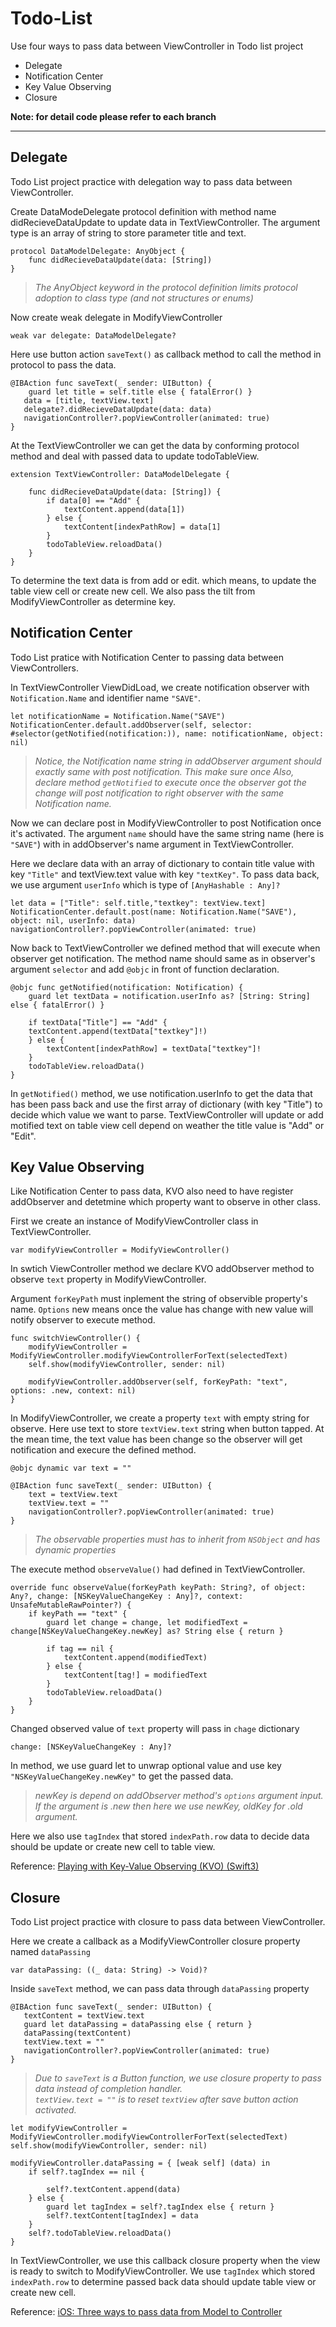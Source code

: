 # Todo-List

Use four ways to pass data between ViewController in Todo list project

* Delegate
* Notification Center
* Key Value Observing
* Closure

**Note: for detail code please refer to each branch**

---

## Delegate


Todo List project practice with delegation way to pass data between ViewController.

Create DataModeDelegate protocol definition with method name didRecieveDataUpdate to update data in TextViewController. The argument type is an array of string to store parameter title and text. 

```
protocol DataModelDelegate: AnyObject {
    func didRecieveDataUpdate(data: [String])
}

```
> *The AnyObject keyword in the protocol definition limits protocol adoption to class type (and not structures or enums)*


Now create weak delegate in ModifyViewController

```
weak var delegate: DataModelDelegate? 

```

Here use button action `saveText()` as callback method to call the method in protocol to pass the data.

```
@IBAction func saveText(_ sender: UIButton) {
	guard let title = self.title else { fatalError() }
   data = [title, textView.text]
   delegate?.didRecieveDataUpdate(data: data)
   navigationController?.popViewController(animated: true)
}
```

At the TextViewController we can get the data by conforming protocol method and deal with passed data to update todoTableView.

```
extension TextViewController: DataModelDelegate {

    func didRecieveDataUpdate(data: [String]) {
        if data[0] == "Add" {
            textContent.append(data[1])
        } else {
            textContent[indexPathRow] = data[1]
        }
        todoTableView.reloadData()
    }
}

```
To determine the text data is from add or edit. which means, to update the table view cell or create new cell. We also pass the tilt from ModifyViewController as determine key.





## Notification Center

Todo List pratice with Notification Center to passing data between ViewControllers.

In TextViewController ViewDidLoad, we create notification observer with `Notification.Name` and identifier name `"SAVE"`.
						

```
let notificationName = Notification.Name("SAVE")
NotificationCenter.default.addObserver(self, selector: #selector(getNotified(notification:)), name: notificationName, object: nil)
```
> *Notice, the Notification name string in addObserver argument should exactly same with post notification. This make sure once 
Also, declare method `getNotified` to execute  once the observer got the change will post notification to right observer with the same Notification name.*



Now we can declare post in ModifyViewController to post Notification once it's activated. The argument `name` should have the same string name (here is `"SAVE"`) with in addObserver's name argument in TextViewController.


Here we declare data with an array of dictionary to contain title value with key `"Title"` and textView.text value with key `"textKey"`. To pass data back, we use argument `userInfo` which is type of `[AnyHashable : Any]?`

```
let data = ["Title": self.title,"textkey": textView.text]        		             
NotificationCenter.default.post(name: Notification.Name("SAVE"), object: nil, userInfo: data) navigationController?.popViewController(animated: true)
```
					 

Now back to TextViewController we defined method that will execute when observer get notification. The method name should same as in observer's argument `selector` and add `@objc` in front of function declaration.

```
@objc func getNotified(notification: Notification) {
    guard let textData = notification.userInfo as? [String: String] else { fatalError() }
        
    if textData["Title"] == "Add" {
  	textContent.append(textData["textkey"]!)
    } else {
      	textContent[indexPathRow] = textData["textkey"]!
    }
    todoTableView.reloadData()
}
```

In `getNotified()` method, we use notification.userInfo to get the data that has been pass back and use the first array of dictionary (with key "Title") to decide which value we want to parse. TextViewController will update or add motified text on table view cell depend on weather the title value is "Add" or "Edit".




## Key Value Observing


Like Notification Center to pass data, KVO also need to have register addObserver and detetmine which property want to observe in other class.   


First we create an instance of ModifyViewController class in TextViewController.

```
var modifyViewController = ModifyViewController()
```

In swtich ViewController method we declare KVO addObserver method to observe `text` property in ModifyViewController. 

Argument `forKeyPath` must inplement the string of observible property's name. `Options` new means once the value has change with new value will notify observer to execute method. 

```
func switchViewController() {
	modifyViewController = ModifyViewController.modifyViewControllerForText(selectedText)
	self.show(modifyViewController, sender: nil)
	
	modifyViewController.addObserver(self, forKeyPath: "text", options: .new, context: nil)
}

```

In ModifyViewController, we create a property `text` with empty string for observe.
Here use text to store `textView.text` string when button tapped. At the mean time, the text value has been change so the observer will get notification and execure the defined method. 

```
@objc dynamic var text = ""

@IBAction func saveText(_ sender: UIButton) {
	text = textView.text
   	textView.text = ""
   	navigationController?.popViewController(animated: true)
}    
```

>*The observable properties must has to inherit from `NSObject` and has dynamic properties* 


The execute method `observeValue()` had defined in TextViewController. 

```
override func observeValue(forKeyPath keyPath: String?, of object: Any?, change: [NSKeyValueChangeKey : Any]?, context: UnsafeMutableRawPointer?) {
	if keyPath == "text" {
   		guard let change = change, let modifiedText = change[NSKeyValueChangeKey.newKey] as? String else { return }
            
   		if tag == nil {
   			textContent.append(modifiedText)
   		} else {
   			textContent[tag!] = modifiedText
   		}
   		todoTableView.reloadData()
   	}
}
```

Changed observed value of `text` property will pass in `chage` dictionary

```
change: [NSKeyValueChangeKey : Any]?
```
In method, we use guard let to unwrap optional value and use key `"NSKeyValueChangeKey.newKey"` to get the passed data. 

> *newKey is depend on addObserver method's `options` argument input. If the argument is .new then here we use newKey, oldKey for .old argument.*

Here we also use `tagIndex` that stored `indexPath.row` data to decide data should be update or create new cell to table view.


Reference: [Playing with Key-Value Observing (KVO) (Swift3)](https://medium.com/@ericamillado/playing-with-key-value-observing-kvo-swift3-146da9c070a6)
 

## Closure

Todo List project practice with closure to pass data between ViewController.

Here we create a callback as a ModifyViewController closure property named `dataPassing`

```
var dataPassing: ((_ data: String) -> Void)?
```

Inside `saveText` method, we can pass data through `dataPassing` property

```
@IBAction func saveText(_ sender: UIButton) {
   textContent = textView.text
   guard let dataPassing = dataPassing else { return }
   dataPassing(textContent)
   textView.text = ""
   navigationController?.popViewController(animated: true)
}
```
> *Due to `saveText` is a Button function, we use closure property to pass data instead of completion handler.	
> `textView.text = ""` is to reset `textView` after save button action activated.*

```
let modifyViewController = ModifyViewController.modifyViewControllerForText(selectedText)
self.show(modifyViewController, sender: nil)

modifyViewController.dataPassing = { [weak self] (data) in
	if self?.tagIndex == nil {
	
   		self?.textContent.append(data)
   	} else {
   		guard let tagIndex = self?.tagIndex else { return }
      	self?.textContent[tagIndex] = data
   	}
   	self?.todoTableView.reloadData()
}
``` 

In TextViewController, we use this callback closure property when the view is ready to switch to ModifyViewController. We use `tagIndex` which stored `indexPath.row` to determine passed back data should update table view or create new cell. 


Reference: [iOS: Three ways to pass data from Model to Controller](https://medium.com/@stasost/ios-three-ways-to-pass-data-from-model-to-controller-b47cc72a4336)

